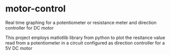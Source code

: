# motor-control
Real time graphing for a potentiometer or resistance meter and direction controller for DC motor

This project employs matlotlib library from python to plot the resitance value read from a potentiometer in a circuit configured as direction controller for a 5V DC motor
